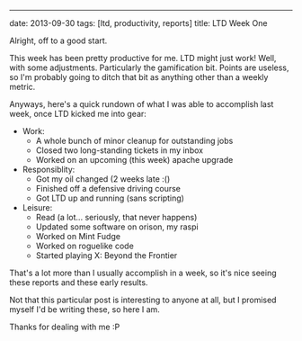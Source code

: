 ---
date: 2013-09-30
tags: [ltd, productivity, reports]
title: LTD Week One

Alright, off to a good start.

This week has been pretty productive for me.  LTD might just work!  Well, with some adjustments.  Particularly the gamification bit.  Points are useless, so I'm probably going to ditch that bit as anything other than a weekly metric.

Anyways, here's a quick rundown of what I was able to accomplish last week, once LTD kicked me into gear:

  - Work:
    - A whole bunch of minor cleanup for outstanding jobs
    - Closed two long-standing tickets in my inbox
    - Worked on an upcoming (this week) apache upgrade
  - Responsiblity:
    - Got my oil changed (2 weeks late :()
    - Finished off a defensive driving course
    - Got LTD up and running (sans scripting)
  - Leisure:
    - Read (a lot... seriously, that never happens)
    - Updated some software on orison, my raspi
    - Worked on Mint Fudge
    - Worked on roguelike code
    - Started playing X: Beyond the Frontier
    
That's a lot more than I usually accomplish in a week, so it's nice seeing these reports and these early results.

Not that this particular post is interesting to anyone at all, but I promised myself I'd be writing these, so here I am.

Thanks for dealing with me :P